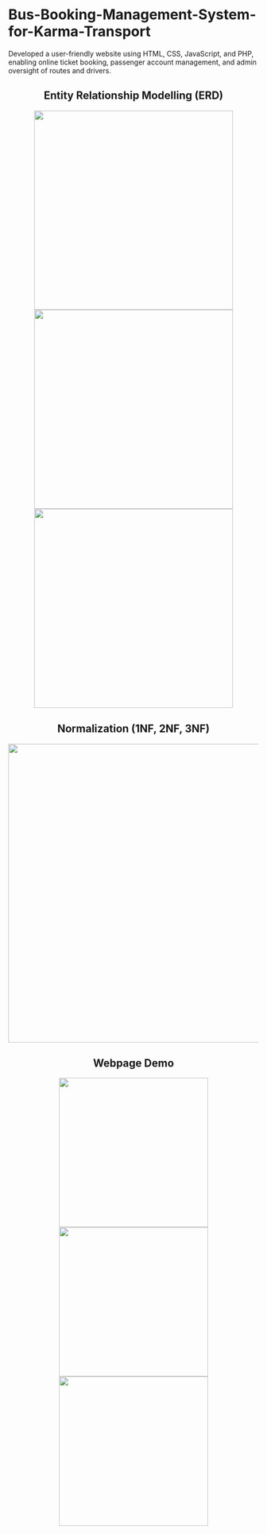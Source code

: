 # Bus-Booking-Management-System-for-Karma-Transport
Developed a user-friendly website using HTML, CSS, JavaScript, and PHP, enabling online ticket booking, passenger account management, and admin oversight of routes and drivers.

<div align="center">
  <h2>Entity Relationship Modelling (ERD) </h2>
  <img src="erd%26demo/admin_driver.png" width="400">
  <img src="erd%26demo/passenger_refund.png" width="400">
  <img src="erd%26demo/ticket_feedback.png" width="400">
  
  <h2>Normalization (1NF, 2NF, 3NF)</h2>
  <img src="erd%26demo/normalization.png" width="600">
  
  <h2>Webpage Demo</h2>
  <img src="erd%26demo/webpage1.png" width="300">
  <img src="erd%26demo/webpage2.png" width="300">
  <img src="erd%26demo/webpage3.png" width="300">
</div>
